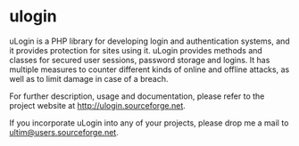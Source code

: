 ulogin
======

uLogin is a PHP library for developing login and authentication systems, and it provides protection for sites using it.
uLogin provides methods and classes for secured user sessions, password storage and logins. It has multiple measures 
to counter different kinds of online and offline attacks, as well as to limit damage in case of a breach.

For further description, usage and documentation, please refer to the project website at http://ulogin.sourceforge.net.

If you incorporate uLogin into any of your projects, please drop me a mail to ultim@users.sourceforge.net.
